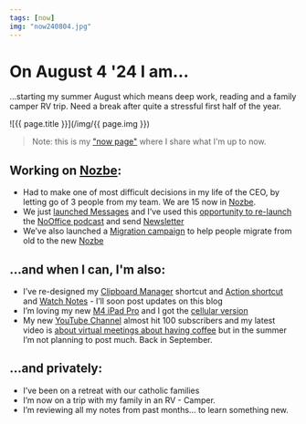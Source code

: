 ```yaml
---
tags: [now]
img: "now240804.jpg"
---
```


# On August 4 '24 I am…

…starting my summer August which means deep work, reading and a family camper RV trip. Need a break after quite a stressful first half of the year.

<!--More-->

![{{ page.title }}](/img/{{ page.img }})

> Note: this is my ["now page"](/now) where I share what I'm up to now.

## Working on [Nozbe][n]:

* Had to make one of most difficult decisions in my life of the CEO, by letting go of 3 people from my team. We are 15 now in [Nozbe][n].
* We just [launched Messages](/messages) and I’ve used this [opportunity to re-launch](/noofficefm-47) the [NoOffice podcast](/noofficefm) and send [Newsletter](/news-messages)
* We’ve also launched a [Migration campaign](https://nozbe.com/migration?c=michaelteam) to help people migrate from old to the new [Nozbe][n]

## …and when I can, I'm also:

* I’ve re-designed my [Clipboard Manager](/clipboard) shortcut and [Action shortcut](/action) and [Watch Notes](/watchnotes) - I’ll soon post updates on this blog
* I’m loving my new [M4 iPad Pro](/ipadm4) and I got the [cellular version](/cellular)
* My new [YouTube Channel](/channel) almost hit 100 subscribers and my latest video is [about virtual meetings about having coffee](/coffee) but in the summer I’m not planning to post much. Back in September.

## …and privately:

* I’ve been on a retreat with our catholic families
* I’m now on a trip with my family in an RV - Camper.
* I’m reviewing all my notes from past months… to learn something new.


[n]: https://michael.gratis/nozbe
[np]: https://michael.gratis/nozbepersonal